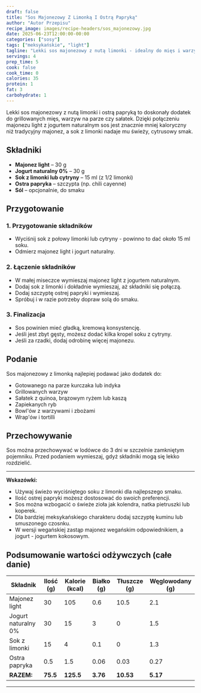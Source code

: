```yaml
---
draft: false
title: "Sos Majonezowy Z Limonką I Ostrą Papryką"
author: "Autor Przepisu"
recipe_image: images/recipe-headers/sos_majonezowy.jpg
date: 2025-06-23T12:00:00-00:00
categories: ["sosy"]
tags: ["meksykańskie", "light"]
tagline: "Lekki sos majonezowy z nutą limonki - idealny do mięs i warzyw!"
servings: 4
prep_time: 5
cook: false
cook_time: 0
calories: 35
protein: 1
fat: 3
carbohydrate: 1
---
```


Lekki sos majonezowy z nutą limonki i ostrą papryką to doskonały dodatek do grillowanych mięs, warzyw na parze czy sałatek. Dzięki połączeniu majonezu light z jogurtem naturalnym sos jest znacznie mniej kaloryczny niż tradycyjny majonez, a sok z limonki nadaje mu świeży, cytrusowy smak.

## Składniki

- **Majonez light** – 30 g
- **Jogurt naturalny 0%** – 30 g
- **Sok z limonki lub cytryny** – 15 ml (z 1/2 limonki)
- **Ostra papryka** – szczypta (np. chili cayenne)
- **Sól** – opcjonalnie, do smaku

## Przygotowanie

### 1. Przygotowanie składników
- Wyciśnij sok z połowy limonki lub cytryny - powinno to dać około 15 ml soku.
- Odmierz majonez light i jogurt naturalny.

### 2. Łączenie składników
- W małej miseczce wymieszaj majonez light z jogurtem naturalnym.
- Dodaj sok z limonki i dokładnie wymieszaj, aż składniki się połączą.
- Dodaj szczyptę ostrej papryki i wymieszaj.
- Spróbuj i w razie potrzeby dopraw solą do smaku.

### 3. Finalizacja
- Sos powinien mieć gładką, kremową konsystencję.
- Jeśli jest zbyt gęsty, możesz dodać kilka kropel soku z cytryny.
- Jeśli za rzadki, dodaj odrobinę więcej majonezu.

## Podanie

Sos majonezowy z limonką najlepiej podawać jako dodatek do:
- Gotowanego na parze kurczaka lub indyka
- Grillowanych warzyw
- Sałatek z quinoa, brązowym ryżem lub kaszą
- Zapiekanych ryb
- Bowl'ów z warzywami i zbożami
- Wrap'ów i tortilli

## Przechowywanie

Sos można przechowywać w lodówce do 3 dni w szczelnie zamkniętym pojemniku. Przed podaniem wymieszaj, gdyż składniki mogą się lekko rozdzielić.

---

**Wskazówki:**
- Używaj świeżo wyciśniętego soku z limonki dla najlepszego smaku.
- Ilość ostrej papryki możesz dostosować do swoich preferencji.
- Sos można wzbogacić o świeże zioła jak kolendra, natka pietruszki lub koperek.
- Dla bardziej meksykańskiego charakteru dodaj szczyptę kuminu lub smuszonego czosnku.
- W wersji wegańskiej zastąp majonez wegańskim odpowiednikiem, a jogurt - jogurtem kokosowym.

## Podsumowanie wartości odżywczych (całe danie)

| Składnik              | Ilość (g) | Kalorie (kcal) | Białko (g) | Tłuszcze (g) | Węglowodany (g) |
|-----------------------|-----------|----------------|------------|--------------|-----------------|
| Majonez light         | 30        | 105            | 0.6        | 10.5         | 2.1             |
| Jogurt naturalny 0%   | 30        | 15             | 3          | 0            | 1.5             |
| Sok z limonki         | 15        | 4              | 0.1        | 0            | 1.3             |
| Ostra papryka         | 0.5       | 1.5            | 0.06       | 0.03         | 0.27            |
| **RAZEM:**            | **75.5**  | **125.5**      | **3.76**   | **10.53**    | **5.17**        |

---
